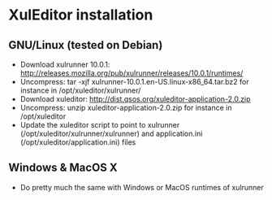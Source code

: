 # XulEditor installation

## GNU/Linux (tested on Debian)

- Download xulrunner 10.0.1: http://releases.mozilla.org/pub/xulrunner/releases/10.0.1/runtimes/
- Uncompress: tar -xjf xulrunner-10.0.1.en-US.linux-x86_64.tar.bz2 for instance in /opt/xuleditor/xulrunner/
- Download xuleditor: http://dist.qsos.org/xuleditor-application-2.0.zip
- Uncompress: unzip xuleditor-application-2.0.zip for instance in /opt/xuleditor
- Update the xuleditor script to point to xulrunner (/opt/xuleditor/xulrunner/xulrunner) and application.ini (/opt/xuleditor/application.ini) files

## Windows & MacOS X

- Do pretty much the same with Windows or MacOS runtimes of xulrunner
